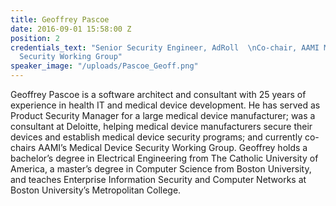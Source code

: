 ```yaml
---
title: Geoffrey Pascoe
date: 2016-09-01 15:58:00 Z
position: 2
credentials_text: "Senior Security Engineer, AdRoll  \nCo-chair, AAMI Medical Device
  Security Working Group"
speaker_image: "/uploads/Pascoe_Geoff.png"
---
```


Geoffrey Pascoe is a software architect and consultant with 25 years of experience in health IT and medical device development. He has served as Product Security Manager for a large medical device manufacturer; was a consultant at Deloitte, helping medical device manufacturers secure their devices and establish medical device security programs; and currently co-chairs AAMI’s Medical Device Security Working Group. Geoffrey holds a bachelor’s degree in Electrical Engineering from The Catholic University of America, a master’s degree in Computer Science from Boston University, and teaches Enterprise Information Security and Computer Networks at Boston University’s Metropolitan College.